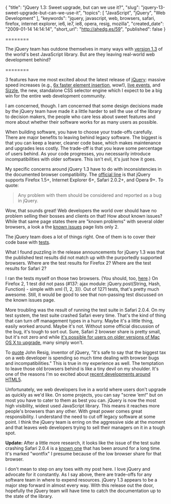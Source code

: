 {
  "title": "jQuery 1.3: Sweet upgrade, but can we use it?",
  "slug": "jquery-13-sweet-upgrade-but-can-we-use-it",
  "topics": [
    "JavaScript",
    "jQuery",
    "Web Development"
  ],
  "keywords": "jquery, javascript, web, browsers, safari, firefox, internet explorer, ie6, ie7, ie8, opera, resig, mozilla",
  "created_date": "2009-01-14 14:14:14",
  "short_url": "http://ahedg.es/59",
  "published": false
}

========

The jQuery team has outdone themselves in many ways with [version 1.3](http://docs.jquery.com/Release:jQuery_1.3) of the world's best JavaScript library. But are they leaving real-world web development behind?

========

3 features have me most excited about the latest release of [jQuery](http://jquery.com/): massive speed increases (e.g., [6x faster element insertion](http://docs.jquery.com/Release:jQuery_1.3#HTML_Injection_Rewrite), wow!), [live events](http://docs.jquery.com/Release:jQuery_1.3#Live_Events), and [Sizzle](http://docs.jquery.com/Release:jQuery_1.3#Sizzle_Selector_Engine), the new, standalone CSS selector engine which I expect to be a big win for the entire web development community.

I am concerned, though. I am concerned that some design decisions made by the jQuery team have made it a little harder to sell the use of the library to decision makers, the people who care less about sweet features and more about whether their software works for as many users as possible.

When building software, you have to choose your trade-offs carefully. There are major benefits to leaving behind legacy software. The biggest is that you can keep a leaner, cleaner code base, which makes maintenance and upgrades less costly. The trade-off is that you leave some percentage of users behind. As your code progresses, you necessarily introduce incompatibilities with older software. This isn't evil, it's just how it goes.

My specific concerns around jQuery 1.3 have to do with inconsistencies in the documented browser compatibility. The [official line](http://docs.jquery.com/Browser_Compatibility) is that jQuery supports Firefox 1.5+, Internet Explorer 6+, Safari 2.0.2+, and Opera 9+. To quote:

> Any problem with them should be considered and reported as a bug in jQuery. 

Wow, that sounds great! Web developers the world over should have no problem selling their bosses and clients on that! How about known issues? While that same page states there are "known problems" with several older browsers, a look a the [known issues](http://docs.jquery.com/Known_Issues) page lists only 2.

The jQuery team does a lot of things right. One of them is to cover their code base with [tests](http://docs.jquery.com/Release:jQuery_1.3#Testing).

What I found puzzling in the release announcements for jQuery 1.3 was that the published test results did not match up with the purportedly supported browsers. Where are the test results for Firefox 2? Where are the test results for Safari 2?

I ran the tests myself on those two browsers. (You should, too, [here](http://jquery.com/test/).) On Firefox 2, 1 test did not pass (#137: ajax module: jQuery.post(String, Hash, Function) - simple with xml (1, 2, 3)). Out of 1271 tests, that's pretty much awesome. Still, it would be good to see that non-passing test discussed on the known issues page.

More troubling was the result of running the test suite in Safari 2.0.4. On my test system, the test suite crashed Safari every time. That's the kind of thing that can turn off management types in a hurry. Maybe it's a little thing, easily worked around. Maybe it's not. Without some official discussion of the bug, it's tough to sort out. Sure, Safari 2 browser share is pretty small, but it's not zero and while [it's possible for users on older versions of Mac OS X to upgrade](http://en.wikipedia.org/wiki/Safari_(web_browser)#Version_compatibility), many simply won't.

To [quote](http://ejohn.org/blog/a-web-developers-responsibility/) John Resig, inventor of jQuery, "It's safe to say that the biggest tax on a web developer is spending so much time dealing with browser bugs and incompatibilities." This is true in my experience as well. The temptation to leave those old browsers behind is like a tiny devil on my shoulder. It's one of the reasons I'm so excited about [recent developments around HTML5](http://cameronmoll.com/archives/2009/01/12_resources_for_html5/).

Unfortunately, we web developers live in a world where users don't upgrade as quickly as we'd like. On some projects, you can say "screw ’em!" but on most you have to cater to them as best you can. jQuery is now the most high visibility, widest used JavaScript library. This means it reaches more people's browsers than any other. With great power comes great responsibility. I understand the need to cut off legacy software at some point. I think the jQuery team is erring on the aggressive side at the moment and that leaves web developers trying to sell their managers on it in a tough spot.

**Update:** After a little more research, it looks like the issue of the test suite crashing Safari 2.0.4 is a [known one](http://dev.jquery.com/ticket/1006) that has been around for a long time. It's marked "wontfix" I presume because of the low browser share for that browser.

I don't mean to step on any toes with my post here. I love jQuery and advocate for it constantly. As I say above, there are trade-offs for any software team in where to expend resources. jQuery 1.3 appears to be a major step forward in almost every way. With this release out the door, hopefully the jQuery team will have time to catch the documentation up to the state of the library.
